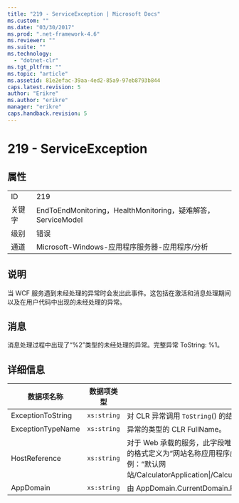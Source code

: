 ```yaml
---
title: "219 - ServiceException | Microsoft Docs"
ms.custom: ""
ms.date: "03/30/2017"
ms.prod: ".net-framework-4.6"
ms.reviewer: ""
ms.suite: ""
ms.technology: 
  - "dotnet-clr"
ms.tgt_pltfrm: ""
ms.topic: "article"
ms.assetid: 81e2efac-39aa-4ed2-85a9-97eb8793b844
caps.latest.revision: 5
author: "Erikre"
ms.author: "erikre"
manager: "erikre"
caps.handback.revision: 5
---
```

# 219 - ServiceException
## 属性  
  
|||  
|-|-|  
|ID|219|  
|关键字|EndToEndMonitoring，HealthMonitoring，疑难解答，ServiceModel|  
|级别|错误|  
|通道|Microsoft\-Windows\-应用程序服务器\-应用程序\/分析|  
  
## 说明  
 当 WCF 服务遇到未经处理的异常时会发出此事件。这包括在激活和消息处理期间以及在用户代码中出现的未经处理的异常。  
  
## 消息  
 消息处理过程中出现了“%2”类型的未经处理的异常。完整异常 ToString: %1。  
  
## 详细信息  
  
|数据项名称|数据项类型|说明|  
|-----------|-----------|--------|  
|ExceptionToString|`xs:string`|对 CLR 异常调用 `ToString`\(\) 的结果。|  
|ExceptionTypeName|`xs:string`|异常的类型的 CLR FullName。|  
|HostReference|`xs:string`|对于 Web 承载的服务，此字段唯一标识 Web 层次结构中的服务。此字段的格式定义为“网站名称应用程序虚拟路径&#124;服务虚拟路径&#124;服务名称”。示例：“默认网站\/CalculatorApplication&#124;\/CalculatorService.svc&#124;CalculatorService”。|  
|AppDomain|`xs:string`|由 AppDomain.CurrentDomain.FriendlyName 返回的字符串。|